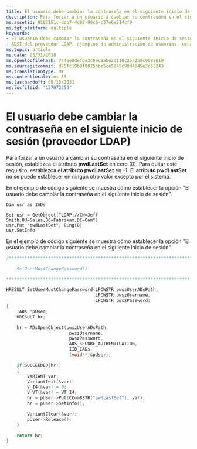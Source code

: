```yaml
---
title: El usuario debe cambiar la contraseña en el siguiente inicio de sesión (proveedor LDAP)
description: Para forzar a un usuario a cambiar su contraseña en el siguiente inicio de sesión, establezca el atributo pwdLastSet en cero (0). Para quitar este requisito, establezca el atributo pwdLastSet en -1. El atributo pwdLastSet no se puede establecer en ningún otro valor excepto por el sistema.
ms.assetid: 0182151c-ddb7-4d08-98c6-c37e6e514cf0
ms.tgt_platform: multiple
keywords:
- El usuario debe cambiar la contraseña en el siguiente inicio de sesión ADSI, proveedor LDAP
- ADSI del proveedor LDAP, ejemplos de administración de usuarios, usuario debe cambiar la contraseña en el siguiente inicio de sesión
ms.topic: article
ms.date: 05/31/2018
ms.openlocfilehash: 784ee0defbe3c8ec9abe2d110c2532b8c9688019
ms.sourcegitcommit: d75fc10b9f0825bbe5ce5045c90d4045e3c53243
ms.translationtype: MT
ms.contentlocale: es-ES
ms.lasthandoff: 09/13/2021
ms.locfileid: "127072359"
---
```

# <a name="user-must-change-password-at-next-logon-ldap-provider"></a>El usuario debe cambiar la contraseña en el siguiente inicio de sesión (proveedor LDAP)

Para forzar a un usuario a cambiar su contraseña en el siguiente inicio de sesión, establezca el atributo **pwdLastSet** en cero (0). Para quitar este requisito, establezca el **atributo pwdLastSet** en -1. El **atributo pwdLastSet** no se puede establecer en ningún otro valor excepto por el sistema.

En el ejemplo de código siguiente se muestra cómo establecer la opción "El usuario debe cambiar la contraseña en el siguiente inicio de sesión".


```VB
Dim usr as IADs

Set usr = GetObject("LDAP://CN=Jeff Smith,OU=Sales,DC=Fabrikam,DC=Com")
usr.Put "pwdLastSet", CLng(0)
usr.SetInfo
```



En el ejemplo de código siguiente se muestra cómo establecer la opción "El usuario debe cambiar la contraseña en el siguiente inicio de sesión".


```C++
/***************************************************************************

    SetUserMustChangePassword()

***************************************************************************/

HRESULT SetUserMustChangePassword(LPCWSTR pwszUserADsPath, 
                                  LPCWSTR pwszUsername, 
                                  LPCWSTR pwszPassword)
{
    IADs *pUser;
    HRESULT hr;

    hr = ADsOpenObject(pwszUserADsPath,
                        pwszUsername,
                        pwszPassword,
                        ADS_SECURE_AUTHENTICATION,
                        IID_IADs,
                        (void**)&pUser);

    if(SUCCEEDED(hr))
    {
        VARIANT var;
        VariantInit(&var);
        V_I4(&var) = 0;
        V_VT(&var) = VT_I4;
        hr = pUser->Put(CComBSTR("pwdLastSet"), var);
        hr = pUser->SetInfo();

        VariantClear(&var);
        pUser->Release();
    }

    return hr;
}
```



 

 




